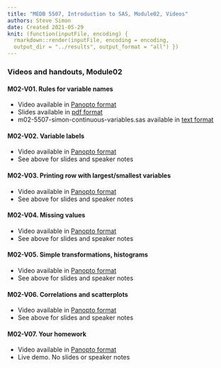 ```yaml
---
title: "MEDB 5507, Introduction to SAS, Module02, Videos"
authors: Steve Simon
date: Created 2021-05-29
knit: (function(inputFile, encoding) {
  rmarkdown::render(inputFile, encoding = encoding,
  output_dir = "../results", output_format = "all") }) 
---
```


### Videos and handouts, Module02

#### M02-V01. Rules for variable names

+ Video available in [Panopto format][m02v01]
+ Slides available in [pdf format][git1]
+ m02-5507-simon-continuous-variables.sas available in [text format][git2]

#### M02-V02. Variable labels

+ Video available in [Panopto format][m02v02]
+ See above for slides and speaker notes

#### M02-V03. Printing row with largest/smallest variables

+ Video available in [Panopto format][m02V03]
+ See above for slides and speaker notes

#### M02-V04. Missing values

+ Video available in [Panopto format][m02v04]
+ See above for slides and speaker notes

#### M02-V05. Simple transformations, histograms

+ Video available in [Panopto format][m02v05]
+ See above for slides and speaker notes

#### M02-V06. Correlations and scatterplots

+ Video available in [Panopto format][m02v06]
+ See above for slides and speaker notes

#### M02-V07. Your homework

+ Video available in [Panopto format][m02v07]
+ Live demo. No slides or speaker notes

[git1]: https://github.com/pmean/introduction-to-SAS/blob/master/results/m02-5507-simon-slides-and-speaker-notes.pdf
[git2]: https://github.com/pmean/introduction-to-SAS/blob/master/src/m02-5507-simon-continuous-variables.sas

[m02v01]: https://umkc.hosted.panopto.com/Panopto/Pages/Viewer.aspx?id=aa601083-671c-4a47-a8ea-ad490166aed9
[m02v02]: https://umkc.hosted.panopto.com/Panopto/Pages/Viewer.aspx?id=6f1f3ef8-4476-45d5-bb99-ad49016bcf02
[m02v03]: https://umkc.hosted.panopto.com/Panopto/Pages/Viewer.aspx?id=395b874b-6abb-4b5b-b80a-ad49016d7259
[m02v04]: https://umkc.hosted.panopto.com/Panopto/Pages/Viewer.aspx?id=cc9d47d4-00ae-4d1b-b06a-ad4901703569
[m02V05]: https://umkc.hosted.panopto.com/Panopto/Pages/Viewer.aspx?id=b78c9618-6533-434d-94d8-ad490172072d
[m02V06]: https://umkc.hosted.panopto.com/Panopto/Pages/Viewer.aspx?id=efc9093d-c0a0-4f19-b149-ad490173671a
[m02V07]: https://umkc.hosted.panopto.com/Panopto/Pages/Viewer.aspx?id=e4dd8331-2a1a-4bc1-ab2d-ad4901788e27

